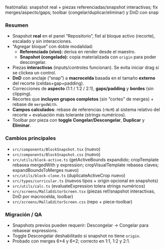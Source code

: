 feat(malla): snapshot real + piezas referenciadas/snapshot interactivas; fix merges/aspecto/gaps; toolbar (congelar/duplicar/eliminar) y DnD con snap

### Resumen
- Snapshot **real** en el panel “Repositorio”, fiel al bloque activo (recorte), escalado y sin interacciones.
- “Agregar bloque” con doble modalidad:
  - **Referenciado (vivo):** deriva en render desde el maestro.
  - **Snapshot (congelado):** copia materializada con `origin` para poder descongelar.
- Piezas **interactivas** (inputs/controles funcionan). Se evita iniciar drag si se clickea un control.
- **DnD** con anclaje (“snap”) a **macrocelda** basada en el tamaño **externo** del recorte (celdas+gap+padding).
- Correcciones de **aspecto** (1:1 / 1:2 / 2:1), **gaps/padding** y **bordes** (sin clipping).
- Recortes que **incluyen grupos completos** (sin “cortes” de merges) + rebase de `mergedWith`.
- **Campos calculados**: rebase de referencias (`rNcM`) al sistema relativo del recorte + evaluación más tolerante (strings numéricos).
- Toolbar por pieza con **toggle Congelar/Descongelar**, **Duplicar** y **Eliminar**.

### Cambios principales
- `src/components/BlockSnapshot.tsx` (nuevo)
- `src/components/BlockSnapshot.css` (nuevo)
- `src/utils/block-active.ts` (getActiveBounds expandido; cropTemplate rebasea mergedWith y expression; cropVisualTemplate rebasea claves; expandBoundsToMerges nuevo)
- `src/utils/block-clone.ts` (duplicateActiveCrop nuevo)
- `src/types/curricular.ts` (nuevos tipos + origin opcional en snapshots)
- `src/utils/calc.ts` (evaluateExpression tolera strings numéricos)
- `src/screens/MallaEditorScreen.tsx` (piezas ref/snapshot interactivas, DnD por macrocelda, toolbar)
- `src/screens/MallaEditorScreen.css` (repo + piece-toolbar)

### Migración / QA
- Snapshots previos pueden requerir: Descongelar → Congelar para rebasear expressions.
- Toggle Descongelar deshabilitado si snapshot no tiene `origin`.
- Probado con merges 6×4 y 6×2; correcto en 1:1, 1:2 y 2:1.
